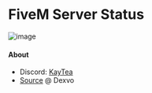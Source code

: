 # FiveM Server Status
![image](https://github.com/VlixK/FiveM-ServerStatus/assets/81835599/8f58bc83-8c82-4496-bc2a-fca0925da13e)


#### About
  - Discord: [KayTea](https://discordapp.com/users/312463940628119552)
  - [Source](https://github.com/Dexvoo/IN-ServerStatus) @ Dexvo
